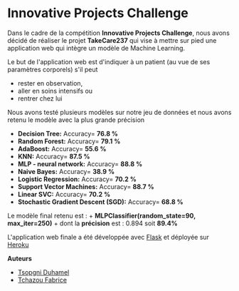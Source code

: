 # Innovative Projects Challenge

Dans le cadre de la compétition **Innovative Projects Challenge**, nous avons décidé de réaliser le projet **TakeCare237** qui vise à mettre sur pied une application web qui intègre un modèle de Machine Learning.

Le but de l'application web est d'indiquer à un patient (au vue de ses paramètres corporels) s'il peut

- rester en observation,
- aller en soins intensifs ou
- rentrer chez lui

Nous avons testé plusieurs modèles sur notre jeu de données et nous avons retenu le modèle avec la plus grande précision

- **Decision Tree:** Accuracy= **76.8 %**
- **Random Forest:** Accuracy= **79.1 %**
- **AdaBoost:** Accuracy= **55.6 %**
- **KNN:** Accuracy= **87.5 %**
- **MLP - neural network:** Accuracy= **88.8 %**
- **Naive Bayes:** Accuracy= **38.9 %**
- **Logistic Regression:** Accuracy= **70.2 %**
- **Support Vector Machines:** Accuracy= **88.7 %**
- **Linear SVC:** Accuracy= **70.2 %**
- **Stochastic Gradient Descent (SGD):** Accuracy= **68.8 %**

Le modèle final retenu est : + **MLPClassifier(random_state=90, max_iter=250)** + dont la **précision** est : 0.894 soit **89.4%**

L'application web finale a été développée avec [Flask](https://flask.palletsprojects.com/en/1.1.x/) et déployée sur [Heroku](https://dashboard.heroku.com/)

**Auteurs**

- [Tsopgni Duhamel](https://github.com/tsopgniduhamel)
- [Tchazou Fabrice](https://github.com/fabrice17p035)
